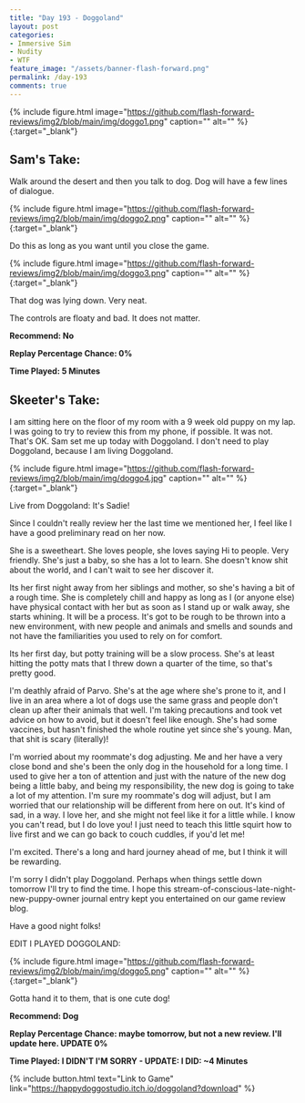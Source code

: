 ```yaml
---
title: "Day 193 - Doggoland"
layout: post
categories:
- Immersive Sim
- Nudity
- WTF
feature_image: "/assets/banner-flash-forward.png"
permalink: /day-193
comments: true
---
```


{% include figure.html image="https://github.com/flash-forward-reviews/img2/blob/main/img/doggo1.png" caption="" alt="" %}{:target="_blank"}
 
## Sam's Take:

Walk around the desert and then you talk to dog. Dog will have a few lines of dialogue.

{% include figure.html image="https://github.com/flash-forward-reviews/img2/blob/main/img/doggo2.png" caption="" alt="" %}{:target="_blank"}

Do this as long as you want until you close the game.

{% include figure.html image="https://github.com/flash-forward-reviews/img2/blob/main/img/doggo3.png" caption="" alt="" %}{:target="_blank"}

That dog was lying down. Very neat.

The controls are floaty and bad. It does not matter.

**Recommend: No**

**Replay Percentage Chance: 0%**

**Time Played: 5 Minutes** 

## Skeeter's Take:

I am sitting here on the floor of my room with a 9 week old puppy on my lap. I was going to try to review this from my phone, if possible. It was not. That's OK. Sam set me up today with Doggoland. I don't need to play Doggoland, because I am living Doggoland.

{% include figure.html image="https://github.com/flash-forward-reviews/img2/blob/main/img/doggo4.jpg" caption="" alt="" %}{:target="_blank"}

Live from Doggoland: It's Sadie! 

Since I couldn't really review her the last time we mentioned her, I feel like I have a good preliminary read on her now. 

She is a sweetheart. She loves people, she loves saying Hi to people. Very friendly. She's just a baby, so she has a lot to learn. She doesn't know shit about the world, and I can't wait to see her discover it. 

Its her first night away from her siblings and mother, so she's having a bit of a rough time. She is completely chill and happy as long as I (or anyone else) have physical contact with her but as soon as I stand up or walk away, she starts whining. It will be a process. It's got to be rough to be thrown into a new environment, with new people and animals and smells and sounds and not have the familiarities you used to rely on for comfort. 

Its her first day, but potty training will be a slow process. She's at least hitting the potty mats that I threw down a quarter of the time, so that's pretty good. 

I'm deathly afraid of Parvo. She's at the age where she's prone to it, and I live in an area where a lot of dogs use the same grass and people don't clean up after their animals that well. I'm taking precautions and took vet advice on how to avoid, but it doesn't feel like enough. She's had some vaccines, but hasn't finished the whole routine yet since she's young. Man, that shit is scary (literally)!

I'm worried about my roommate's dog adjusting. Me and her have a very close bond and she's been the only dog in the household for a long time. I used to give her a ton of attention and just with the nature of the new dog being a little baby, and being my responsibility, the new dog is going to take a lot of my attention. I'm sure my roommate's dog will adjust, but I am worried that our relationship will be different from here on out. It's kind of sad, in a way. I love her, and she might not feel like it for a little while. I know you can't read, but I do love you! I just need to teach this little squirt how to live first and we can go back to couch cuddles, if you'd let me!

I'm excited. There's a long and hard journey ahead of me, but I think it will be rewarding. 

I'm sorry I didn't play Doggoland. Perhaps when things settle down tomorrow I'll try to find the time. 
I hope this stream-of-conscious-late-night-new-puppy-owner journal entry kept you entertained on our game review blog. 

 Have a good night folks!


EDIT I PLAYED DOGGOLAND:

{% include figure.html image="https://github.com/flash-forward-reviews/img2/blob/main/img/doggo5.png" caption="" alt="" %}{:target="_blank"}

Gotta hand it to them, that is one cute dog!

**Recommend: Dog**

**Replay Percentage Chance: maybe tomorrow, but not a new review. I'll update here.  UPDATE 0%**

**Time Played: I DIDN'T I'M SORRY - UPDATE: I DID: ~4 Minutes**

{% include button.html text="Link to Game" link="https://happydoggostudio.itch.io/doggoland?download" %}